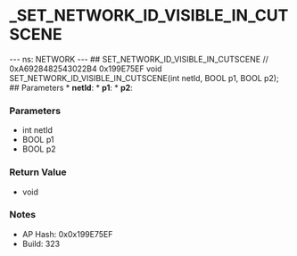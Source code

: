 # _SET_NETWORK_ID_VISIBLE_IN_CUTSCENE

--- ns: NETWORK --- ## SET_NETWORK_ID_VISIBLE_IN_CUTSCENE  // 0xA6928482543022B4 0x199E75EF void SET_NETWORK_ID_VISIBLE_IN_CUTSCENE(int netId, BOOL p1, BOOL p2);   ## Parameters * **netId**: * **p1**: * **p2**:

### Parameters
* int netId
* BOOL p1
* BOOL p2

### Return Value
* void

### Notes
* AP Hash: 0x0x199E75EF
* Build: 323

